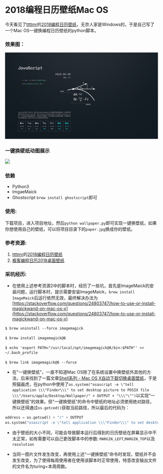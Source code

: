 # 2018编程日历壁纸Mac OS

今天看见了[ttttmr](https://github.com/ttttmr/2018_code_calendar_wallpaper/commits?author=ttttmr)的[2018编程日历壁纸](https://github.com/ttttmr/2018_code_calendar_wallpaper)，无奈人家是Windows的，于是自己写了一个Mac OS一键换编程日历壁纸的python脚本。

### 效果图：

![](turing6.jpg)

### 一键换壁纸动图展示
![](Jietu20180206-174543-HD.gif)

### 依赖

- Python3 
- ImgaeMaick
- Ghostscript `brew install ghostscript`即可

### 使用:
下载项目，进入项目地址，然后`python wallpaper.py`即可实现一键换壁纸，如果你想使用自己的壁纸，可以将项目目录下的`paper.jpg`换成你的壁纸。

### 参考资源:

1. [ttttmr](https://github.com/ttttmr/2018_code_calendar_wallpaper/commits?author=ttttmr)的[2018编程日历壁纸](https://github.com/ttttmr/2018_code_calendar_wallpaper)
2. [极客编程日历2018桌面壁纸
](https://www.jianshu.com/p/912ce01d4752)

### 采坑经历:

- 在使用上述参考资源2中的脚本时，经历了一些坑，首先是ImageMaick的安装问题，运行脚本时，提示需要安装ImageMaick，`brew install ImageMaick`后运行依然无效，最终解决办法为[https://stackoverflow.com/questions/24803747/how-to-use-or-install-magickwand-on-mac-os-x](https://stackoverflow.com/questions/24803747/how-to-use-or-install-magickwand-on-mac-os-x)

```
$ brew uninstall --force imagemagick

$ brew install imagemagick@6

$ echo 'export PATH="/usr/local/opt/imagemagick@6/bin:$PATH"' >> ~/.bash_profile

$ brew link imagemagick@6 --force
```
-  在"一键换壁纸"，一直不知道Mac OS除了在系统设置中换壁纸外其他的方法，后来找到了一篇文章[Shell系列 - Mac OS X自动下载切换桌面壁纸](http://blog.csdn.net/rywaqpf/article/details/50404577)，于是照猫画虎，在python中使用了`os.system("osascript -e \"tell application \\\"Finder\\\" to set desktop picture to POSIX file \\\"/Users/apple/Desktop/Wallpaper/" + OUTPUT + "\\\"\"")`以实现“一键换壁纸”的效果。但"一键换壁纸"的命令中壁纸的地址必须使用绝对路径，所以还得通过`os.getced()`获取当前路径，所以最后的代码为：

```python
address = os.getcwd() + "/" + OUTPUT 
os.system("osascript -e \"tell application \\\"Finder\\\" to set desktop picture to POSIX file \\\"" + address + "\\\"\"")
```

- 由于壁纸的大小不同，可能会导致脚本运行后得到的日历壁纸在屏幕显示中不太正常，如有需要可以自己更改脚本中的参数:
`MARGIN_LEFT`,`MARGIN_TOP`以及`resolution`

- 当同一图片文件发生改变，再使用上述“一键换壁纸”命令时发现，壁纸并不会发生改变，为了使得每周使用者在使用该脚本时正常使用，特意改变输出文件的文件名为turing+本周周数。

